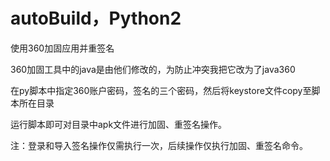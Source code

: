 # autoBuild，Python2
使用360加固应用并重签名

360加固工具中的java是由他们修改的，为防止冲突我把它改为了java360

在py脚本中指定360账户密码，签名的三个密码，然后将keystore文件copy至脚本所在目录

运行脚本即可对目录中apk文件进行加固、重签名操作。

注：登录和导入签名操作仅需执行一次，后续操作仅执行加固、重签名命令。
